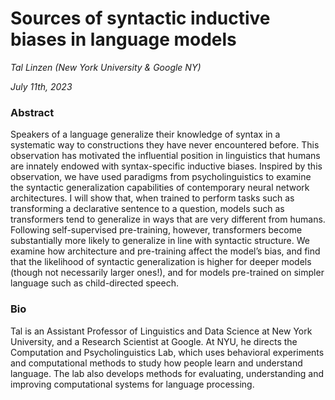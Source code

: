# Sources of syntactic inductive biases in language models

*Tal Linzen (New York University & Google NY)*

*July 11th, 2023*

### Abstract

Speakers of a language generalize their knowledge of syntax in a systematic way to constructions they have never encountered before. This observation has motivated the influential position in linguistics that humans are innately endowed with syntax-specific inductive biases. Inspired by this observation, we have used paradigms from psycholinguistics to examine the syntactic generalization capabilities of contemporary neural network architectures. I will show that, when trained to perform tasks such as transforming a declarative sentence to a question, models such as transformers tend to generalize in ways that are very different from humans. Following self-supervised pre-training, however, transformers become substantially more likely to generalize in line with syntactic structure. We examine how architecture and pre-training affect the model’s bias, and find that the likelihood of syntactic generalization is higher for deeper models (though not necessarily larger ones!), and for models pre-trained on simpler language such as child-directed speech.


### Bio

Tal is an Assistant Professor of Linguistics and Data Science at New York University, and a Research Scientist at Google. At NYU, he directs the Computation and Psycholinguistics Lab, which uses behavioral experiments and computational methods to study how people learn and understand language. The lab also develops methods for evaluating, understanding and improving computational systems for language processing.
